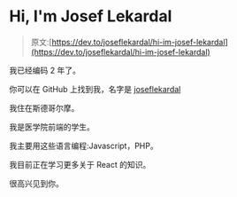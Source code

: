 # Hi, I'm Josef Lekardal

> 原文:[https://dev.to/joseflekardal/hi-im-josef-lekardal](https://dev.to/joseflekardal/hi-im-josef-lekardal)

我已经编码 2 年了。

你可以在 GitHub 上找到我，名字是 [joseflekardal](https://github.com/joseflekardal)

我住在斯德哥尔摩。

我是医学院前端的学生。

我主要用这些语言编程:Javascript，PHP。

我目前正在学习更多关于 React 的知识。

很高兴见到你。